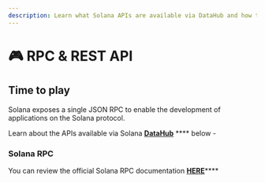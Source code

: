 ```yaml
---
description: Learn what Solana APIs are available via DataHub and how to use them
---
```


# 🎮 RPC & REST API

## Time to play

Solana exposes a single JSON RPC to enable the development of applications on the Solana protocol.

Learn about the APIs available via Solana [**DataHub**](https://datahub.figment.io/signup) **** below -&#x20;

### Solana RPC

You can review the official Solana RPC documentation [**HERE**](https://docs.solana.com/developing/clients/jsonrpc-api)****
